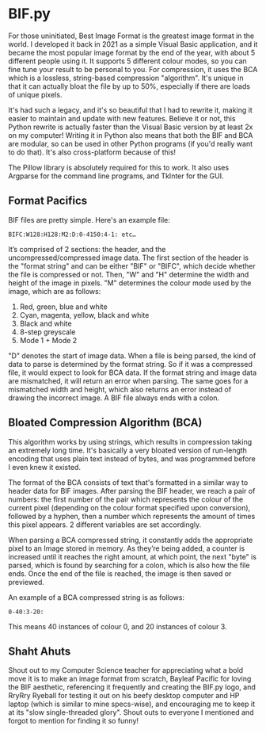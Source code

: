 # BIF.py
For those uninitiated, Best Image Format is the greatest image format in the world. I developed it back in 2021 as a simple Visual Basic application, and it became the most popular image format by the end of the year, with about 5 different people using it. It supports 5 different colour modes, so you can fine tune your result to be personal to you. For compression, it uses the BCA which is a lossless, string-based compression "algorithm". It's unique in that it can actually bloat the file by up to 50%, especially if there are loads of unique pixels.

It's had such a legacy, and it's so beautiful that I had to rewrite it, making it easier to maintain and update with new features. Believe it or not, this Python rewrite is actually faster than the Visual Basic version by at least 2x on my computer! Writing it in Python also means that both the BIF and BCA are modular, so can be used in other Python programs (if you'd really want to do that). It's also cross-platform because of this!

The Pillow library is absolutely required for this to work. It also uses Argparse for the command line programs, and TkInter for the GUI.

## Format Pacifics
BIF files are pretty simple. Here's an example file:
```
BIFC:W128:H128:M2:D:0-4150:4-1: etc…
```
It’s comprised of 2 sections: the header, and the uncompressed/compressed image data. The first section of the header is the "format string" and can be either "BIF" or "BIFC", which decide whether the file is compressed or not. Then, "W" and "H" determine the width and height of the image in pixels. "M" determines the colour mode used by the image, which are as follows:
1. Red, green, blue and white
2. Cyan, magenta, yellow, black and white
3. Black and white
4. 8-step greyscale
5. Mode 1 + Mode 2

"D" denotes the start of image data. When a file is being parsed, the kind of data to parse is determined by the format string. So if it was a compressed file, it would expect to look for BCA data. If the format string and image data are mismatched, it will return an error when parsing. The same goes for a mismatched width and height, which also returns an error instead of drawing the incorrect image. A BIF file always ends with a colon.

## Bloated Compression Algorithm (BCA)
This algorithm works by using strings, which results in compression taking an extremely long time. It's basically a very bloated version of run-length encoding that uses plain text instead of bytes, and was programmed before I even knew it existed.

The format of the BCA consists of text that's formatted in a similar way to header data for BIF images. After parsing the BIF header, we reach a pair of numbers: the first number of the pair which represents the colour of the current pixel (depending on the colour format specified upon conversion), followed by a hyphen, then a number which represents the amount of times this pixel appears. 2 different variables are set accordingly.

When parsing a BCA compressed string, it constantly adds the appropriate pixel to an Image stored in memory. As they’re being added, a counter is increased until it reaches the right amount, at which point, the next "byte" is parsed, which is found by searching for a colon, which is also how the file ends. Once the end of the file is reached, the image is then saved or previewed.

An example of a BCA compressed string is as follows:
```
0-40:3-20:
```
This means 40 instances of colour 0, and 20 instances of colour 3.

## Shaht Ahuts
Shout out to my Computer Science teacher for appreciating what a bold move it is to make an image format from scratch, Bayleaf Pacific for loving the BIF aesthetic,  referencing it frequently and creating the BIF.py logo, and RryRry Ryeball for testing it out on his beefy desktop computer and HP laptop (which is similar to mine specs-wise), and encouraging me to keep it at its "slow single-threaded glory". Shout outs to everyone I mentioned and forgot to mention for finding it so funny!
